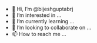 - 👋 Hi, I’m @bijeshguptabrj
- 👀 I’m interested in ...
- 🌱 I’m currently learning ...
- 💞️ I’m looking to collaborate on ...
- 📫 How to reach me ...

<!---
bijeshguptabrj/bijeshguptabrj is a ✨ special ✨ repository because its `README.md` (this file) appears on your GitHub profile.
You can click the Preview link to take a look at your changes.
--->
